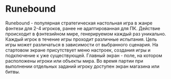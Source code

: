# Runebound
Runebound - популярная стратегическая настольная игра в жанре фэнтези для 2-4 игроков, ранее не адаптированная для ПК. Действие происходит в фэнтезийном мире, генерируемом каждый раз уникально. Каждый игрок в течение игры проходит различные испытания. Цель игры может различаться в зависимости от выбранного сценария. На стартовом экране присутствует меню настроек, создания игры и подключение к уже существующей. Главный экран - поле, на котором расположены игроки или объекты мира. Во время партии при выполнении отдельных заданий игроку доступен экран магазина или битвы.